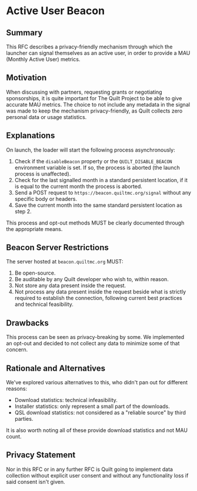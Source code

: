# Active User Beacon

## Summary

This RFC describes a privacy-friendly mechanism through which the launcher can signal themselves as an active user, in order to provide a MAU (Monthly Active User) metrics. 

## Motivation

When discussing with partners, requesting grants or negotiating sponsorships, it is quite important for The Quilt Project to be able to give accurate MAU metrics. 
The choice to not include any metadata in the signal was made to keep the mechanism privacy-friendly, as Quilt collects zero personal data or usage statistics.

## Explanations

On launch, the loader will start the following process asynchronously:
1. Check if the `disableBeacon` property or the `QUILT_DISABLE_BEACON` environment variable is set. If so, the process is aborted (the launch process is unaffected).
2. Check for the last signalled month in a standard persistent location, if it is equal to the current month the process is aborted.
3. Send a POST request to `https://beacon.quiltmc.org/signal` without any specific body or headers.
4. Save the current month into the same standard persistent location as step 2.

This process and opt-out methods MUST be clearly documented through the appropriate means.

## Beacon Server Restrictions

The server hosted at `beacon.quiltmc.org` MUST:
1. Be open-source.
2. Be auditable by any Quilt developer who wish to, within reason.
3. Not store any data present inside the request.
4. Not process any data present inside the request beside what is strictly required to establish the connection, following current best practices and technical feasibility. 

## Drawbacks

This process can be seen as privacy-breaking by some. We implemented an opt-out and decided to not collect any data to minimize some of that concern. 

## Rationale and Alternatives

We've explored various alternatives to this, who didn't pan out for different reasons:
- Download statistics: technical infeasibility.
- Installer statistics: only represent a small part of the downloads.
- QSL download statistics: not considered as a "reliable source" by third parties.

It is also worth noting all of these provide download statistics and not MAU count.

## Privacy Statement

Nor in this RFC or in any further RFC is Quilt going to implement data collection without explicit user consent and without any functionality loss if said consent isn't given.
